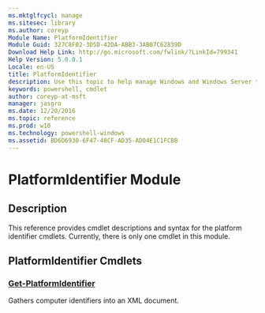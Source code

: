 ```yaml
---
ms.mktglfcycl: manage
ms.sitesec: library
ms.author: coreyp
Module Name: PlatformIdentifier
Module Guid: 327C8F02-3D5D-42DA-ABB3-3AB07C62839D
Download Help Link: http://go.microsoft.com/fwlink/?LinkId=799341
Help Version: 5.0.0.1
Locale: en-US
title: PlatformIdentifier
description: Use this topic to help manage Windows and Windows Server technologies with Windows PowerShell.
keywords: powershell, cmdlet
author: coreyp-at-msft
manager: jasgro
ms.date: 12/20/2016
ms.topic: reference
ms.prod: w10
ms.technology: powershell-windows
ms.assetid: BD6D6930-6F47-48CF-AD35-AD04E1C1FCBB
---
```


# PlatformIdentifier Module
## Description
This reference provides cmdlet descriptions and syntax for the platform identifier cmdlets. Currently, there is only one cmdlet in this module.

## PlatformIdentifier Cmdlets
### [Get-PlatformIdentifier](./get-platformidentifier.md)
Gathers computer identifiers into an XML document.



